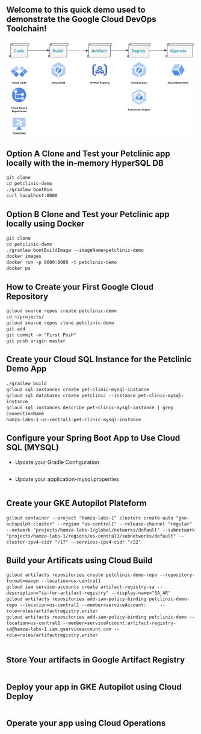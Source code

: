## Welcome to this quick demo used to demonstrate the Google Cloud DevOps Toolchain! 
![alt text](https://github.com/hamza-labs/gcp-devops-demo/blob/main/img/devops-stack.png?raw=true)


## Option A Clone and Test your Petclinic app locally with the in-memory HyperSQL DB
```
git clone 
cd petclinic-demo
./gradlew bootRun
curl localhost:8080
```
## Option B Clone and Test your Petclinic app locally using Docker 
```
git clone 
cd petclinic-demo
./gradlew bootBuildImage --imageName=petclinic-demo
docker images 
docker run -p 8080:8080 -t petclinic-demo
docker ps 
```

## How to Create your First Google Cloud Repository
```
gcloud source repos create petclinic-demo
cd ~/projects/
gcloud source repos clone petclinic-demo
git add .
git commit -m "First Push"
git push origin master
```

## Create your Cloud SQL Instance for the Petclinic Demo App
```
./gradlew build
gcloud sql instances create pet-clinic-mysql-instance
gcloud sql databases create petclinic --instance pet-clinic-mysql-instance
gcloud sql instances describe pet-clinic-mysql-instance | grep connectionName
hamza-labs-1:us-central1:pet-clinic-mysql-instance
```

## Configure your Spring Boot App to Use Cloud SQL (MYSQL)
- Update your Gradle Configuration 
```

```

- Update your application-mysql.properties
```

```

## Create your GKE Autopilot Plateform 
```
gcloud container --project "hamza-labs-1" clusters create-auto "gke-autopilot-cluster" --region "us-central1" --release-channel "regular" --network "projects/hamza-labs-1/global/networks/default" --subnetwork "projects/hamza-labs-1/regions/us-central1/subnetworks/default" --cluster-ipv4-cidr "/17" --services-ipv4-cidr "/22"
```

## Build your Artificats using Cloud Build 
```
gcloud artifacts repositories create petclinic-demo-repo --repository-format=maven --location=us-central1
gcloud iam service-accounts create artifact-registry-sa --description="sa-for-artifact-registry" --display-name="SA_AR"
gcloud artifacts repositories add-iam-policy-binding petclinic-demo-repo --location=us-central1 --member=serviceAccount: 	 --role=roles/artifactregistry.writer
gcloud artifacts repositories add-iam-policy-binding petclinic-demo --location=us-central1 --member=serviceAccount:artifact-registry-sa@hamza-labs-1.iam.gserviceaccount.com --role=roles/artifactregistry.writer


```

## Store Your artifacts in Google Artifact Registry 
```
```

## Deploy your app in GKE Autopilot using Cloud Deploy
```
```

## Operate your app using Cloud Operations
```
```
